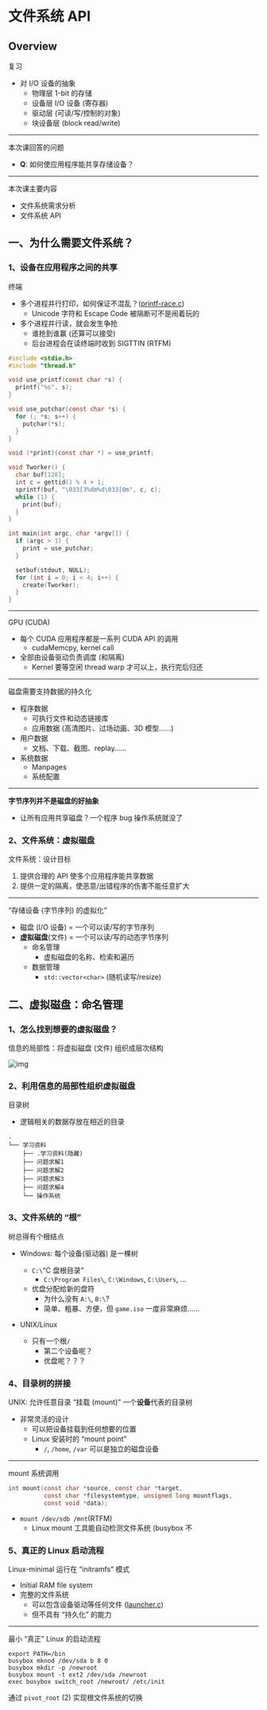 # 文件系统 API

## Overview

复习

- 对 I/O 设备的抽象
    - 物理层 1-bit 的存储
    - 设备层 I/O 设备 (寄存器)
    - 驱动层 (可读/写/控制的对象)
    - 块设备层 (block read/write)

------

本次课回答的问题

- **Q**: 如何使应用程序能共享存储设备？

------

本次课主要内容

- 文件系统需求分析
- 文件系统 API

## 一、为什么需要文件系统？

### 1、设备在应用程序之间的共享

终端

- 多个进程并行打印，如何保证不混乱？([printf-race.c](http://jyywiki.cn/pages/OS/2022/demos/printf-race.c))
    - Unicode 字符和 Escape Code 被隔断可不是闹着玩的
- 多个进程并行读，就会发生争抢
    - 谁抢到谁赢 (还算可以接受)
    - 后台进程会在读终端时收到 SIGTTIN (RTFM)

```c
#include <stdio.h>
#include "thread.h"

void use_printf(const char *s) {
  printf("%s", s);
}

void use_putchar(const char *s) {
  for (; *s; s++) {
    putchar(*s);
  }
}

void (*print)(const char *) = use_printf;

void Tworker() {
  char buf[128];
  int c = gettid() % 4 + 1;
  sprintf(buf, "\033[3%dm%d\033[0m", c, c);
  while (1) {
    print(buf);
  }
}

int main(int argc, char *argv[]) {
  if (argc > 1) {
    print = use_putchar;
  }

  setbuf(stdout, NULL);
  for (int i = 0; i < 4; i++) {
    create(Tworker);
  }
}

```

------

GPU (CUDA)

- 每个 CUDA 应用程序都是一系列 CUDA API 的调用
    - cudaMemcpy, kernel call
- 全部由设备驱动负责调度 (和隔离)
    - Kernel 要等空闲 thread warp 才可以上，执行完后归还

---

磁盘需要支持数据的持久化

- 程序数据
    - 可执行文件和动态链接库
    - 应用数据 (高清图片、过场动画、3D 模型……)
- 用户数据
    - 文档、下载、截图、replay……
- 系统数据
    - Manpages
    - 系统配置

------

**字节序列并不是磁盘的好抽象**

- 让所有应用共享磁盘？一个程序 bug 操作系统就没了

### 2、文件系统：虚拟磁盘

文件系统：设计目标

1. 提供合理的 API 使多个应用程序能共享数据
2. 提供一定的隔离，使恶意/出错程序的伤害不能任意扩大

------

“存储设备 (字节序列) 的虚拟化”

- 磁盘 (I/O 设备) = 一个可以读/写的字节序列
- **虚拟磁盘**(文件) = 一个可以读/写的动态字节序列
    - 命名管理
        - 虚拟磁盘的名称、检索和遍历
    - 数据管理
        - `std::vector<char>` (随机读写/resize)

## 二、虚拟磁盘：命名管理

### 1、怎么找到想要的虚拟磁盘？

信息的局部性：将虚拟磁盘 (文件) 组织成层次结构

![img](./doc/nju-lib.jpg)

### 2、利用信息的局部性组织虚拟磁盘

目录树

- 逻辑相关的数据存放在相近的目录

```
.
└── 学习资料
    ├── .学习资料(隐藏)
    ├── 问题求解1
    ├── 问题求解2
    ├── 问题求解3
    ├── 问题求解4
    └── 操作系统
```

### 3、文件系统的 “根”

树总得有个根结点

- Windows: 每个设备(驱动器) 是一棵树
    - `C:\`“C 盘根目录”
        - `C:\Program Files\`, `C:\Windows`, `C:\Users`, ...
    - 优盘分配给新的盘符
        - 为什么没有 `A:\`, `B:\`?
        - 简单、粗暴、方便，但 `game.iso` 一度非常麻烦……

- UNIX/Linux
    - 只有一个根`/`
        - 第二个设备呢？
        - 优盘呢？？？

### 4、目录树的拼接

UNIX: 允许任意目录 “挂载 (mount)” 一个**设备**代表的目录树

- 非常灵活的设计
    - 可以把设备挂载到任何想要的位置
    - Linux 安装时的 “mount point”
        - `/`, `/home`, `/var` 可以是独立的磁盘设备

------

mount 系统调用

```c
int mount(const char *source, const char *target,
          const char *filesystemtype, unsigned long mountflags,
          const void *data);
```

- `mount /dev/sdb /mnt`(RTFM)
    - Linux mount 工具能自动检测文件系统 (busybox 不

### 5、真正的 Linux 启动流程

Linux-minimal 运行在 “initramfs” 模式

- Initial RAM file system
- 完整的文件系统
    - 可以包含设备驱动等任何文件 ([launcher.c](http://jyywiki.cn/pages/OS/2022/demos/launcher.c))
    - 但不具有 “持久化” 的能力

------

最小 “真正” Linux 的启动流程

```
export PATH=/bin
busybox mknod /dev/sda b 8 0
busybox mkdir -p /newroot
busybox mount -t ext2 /dev/sda /newroot
exec busybox switch_root /newroot/ /etc/init
```

通过 `pivot_root` (2) 实现根文件系统的切换
